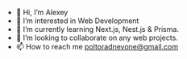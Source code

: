 - 👋 Hi, I’m Alexey
- 👀 I’m interested in Web Development
- 🌱 I’m currently learning Next.js, Nest.js & Prisma.
- 💞️ I’m looking to collaborate on any web projects.
- 📫 How to reach me poltoradnevone@gmail.com

<!---
lifeisbeautifu1/lifeisbeautifu1 is a ✨ special ✨ repository because its `README.md` (this file) appears on your GitHub profile.
You can click the Preview link to take a look at your changes.
--->
